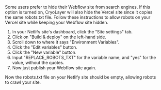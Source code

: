 Some users prefer to hide their Webflow site from search engines. If this option is turned on, CryoLayer will also hide the Vercel site since it copies the same robots.txt file. Follow these instructions to allow robots on your Vercel site while keeping your Webflow site hidden.

1. In your Netlify site's dashboard, click the "Site settings" tab.
1. Click on "Build & deploy" on the left-hand side.
1. Scroll down to where it says "Environment Variables".
1. Click the "Edit variables" button.
1. Click the "New variable" button.
1. Input "REPLACE_ROBOTS_TXT" for the variable name, and "yes" for the value, without the quotes.
1. Now just publish your Webflow site again.

Now the robots.txt file on your Netlify site should be empty, allowing robots to crawl your site.